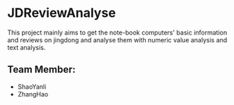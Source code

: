 # JDReviewAnalyse
  This project mainly aims to get the note-book computers' basic information and reviews on jingdong and analyse them with numeric value analysis and text analysis.
## Team Member:
* ShaoYanli
* ZhangHao
